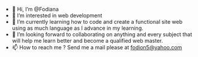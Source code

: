 - 👋 Hi, I’m @Fodiana
- 👀 I’m interested in web development
- 🌱 I’m currently learning how to code and create a functional site web using as much language as I advance in my learning.
- 💞️ I’m looking forward to collaborating on anything and every subject that will help me learn better and become a qualified web master.
- 📫 How to reach me ? Send me a mail please at fodion5@yahoo.com

<!---
Fodiana/Fodiana is a ✨ special ✨ repository because its `README.md` (this file) appears on your GitHub profile.
You can click the Preview link to take a look at your changes.
--->

